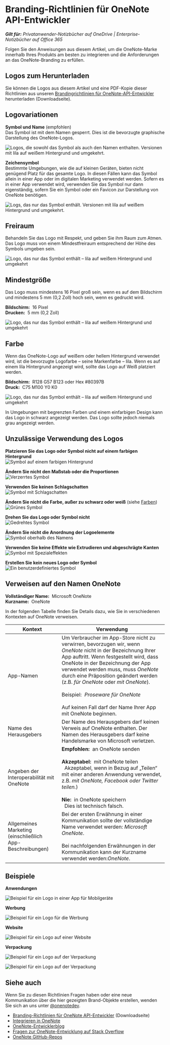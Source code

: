 # <a name="branding-guidelines-for-onenote-api-developers"></a>Branding-Richtlinien für OneNote API-Entwickler 
 
*__Gilt für:__ Privatanwender-Notizbücher auf OneDrive | Enterprise-Notizbücher auf Office 365*

Folgen Sie den Anweisungen aus diesem Artikel, um die OneNote-Marke innerhalb Ihres Produkts am besten zu integrieren und die Anforderungen an das OneNote-Branding zu erfüllen.

<a name="download-logos"></a>
## <a name="downloadable-logos"></a>Logos zum Herunterladen
Sie können die Logos aus diesem Artikel und eine PDF-Kopie dieser Richtlinien aus unseren [Brandingrichtlinien für OneNote-API-Entwickler](https://www.microsoft.com/download/details.aspx?id=42977) herunterladen (Downloadseite).

<a name="variations"></a>
## <a name="logo-variations"></a>Logovariationen

**Symbol und Name** (empfohlen)  
Das Symbol ist mit dem Namen gesperrt. Dies ist die bevorzugte graphische Darstellung des OneNote-Logos.

  ![Logos, die sowohl das Symbol als auch den Namen enthalten. Versionen mit lila auf weißem Hintergrund und umgekehrt.](images/OneNoteLogoBGs.png)

**Zeichensymbol**  
Bestimmte Umgebungen, wie die auf kleinen Geräten, bieten nicht genügend Platz für das gesamte Logo. In diesen Fällen kann das Symbol allein in einer App oder im digitalen Marketing verwendet werden. Sofern es in einer App verwendet wird, verwenden Sie das Symbol nur dann eigenständig, sofern Sie ein Symbol oder ein Favicon zur Darstellung von OneNote benötigen.

  ![Logs, das nur das Symbol enthält.  Versionen mit lila auf weißem Hintergrund und umgekehrt.](images/OneNoteLogoIcon.png)

<a name="spacing"></a>
## <a name="clear-space"></a>Freiraum 
Behandeln Sie das Logo mit Respekt, und geben Sie ihm Raum zum Atmen. Das Logo muss von einem Mindestfreiraum entsprechend der Höhe des Symbols umgeben sein.

  ![Logo, das nur das Symbol enthält – lila auf weißem Hintergrund und umgekehrt](images/OneNoteLogoClearSpace.png)


<a name="size"></a>
## <a name="minimum-size"></a>Mindestgröße 
Das Logo muss mindestens 16 Pixel groß sein, wenn es auf dem Bildschirm und mindestens 5 mm (0,2 Zoll) hoch sein, wenn es gedruckt wird.

**Bildschirm:**&nbsp;&nbsp;16 Pixel  
**Drucken:**&nbsp;&nbsp;5 mm (0,2 Zoll) 

  ![Logo, das nur das Symbol enthält – lila auf weißem Hintergrund und umgekehrt](images/OneNoteLogoMinSize.png)


<a name="color"></a>
## <a name="color"></a>Farbe
Wenn das OneNote-Logo auf weißem oder hellem Hintergrund verwendet wird, ist die bevorzugte Logofarbe – seine Markenfarbe – lila. Wenn es auf einem lila Hintergrund angezeigt wird, sollte das Logo auf Weiß platziert werden.

**Bildschirm:**&nbsp;&nbsp;R128 G57 B123 oder Hex #80397B  
**Druck:**&nbsp;&nbsp;C75 M100 Y0 K0 

  ![Logo, das nur das Symbol enthält – lila auf weißem Hintergrund und umgekehrt](images/OneNoteLogoBGs.png)
 
In Umgebungen mit begrenzten Farben und einem einfarbigen Design kann das Logo in schwarz angezeigt werden. Das Logo sollte jedoch niemals grau angezeigt werden.
<!--or white?-->

<a name="do-nots"></a>
## Unzulässige Verwendung des Logos

**Platzieren Sie das Logo oder Symbol nicht auf einem farbigen Hintergrund**  
![Symbol auf einem farbigen Hintergrund](images/OneNoteLogoDonts1.png)

**Ändern Sie nicht den Maßstab oder die Proportionen**    
![Verzerrtes Symbol](images/OneNoteLogoDonts2.png)

**Verwenden Sie keinen Schlagschatten**  
![Symbol mit Schlagschatten](images/OneNoteLogoDonts3.png)

**Ändern Sie nicht die Farbe, außer zu schwarz oder weiß** (siehe [Farben](#color))  
![Grünes Symbol](images/OneNoteLogoDonts4.png) 

**Drehen Sie das Logo oder Symbol nicht**   
![Gedrehtes Symbol](images/OneNoteLogoDonts5.png)

**Ändern Sie nicht die Anordnung der Logoelemente**  
![Symbol oberhalb des Namens](images/OneNoteLogoDonts6.png)

**Verwenden Sie keine Effekte wie Extrudieren und abgeschrägte Kanten**  
![Symbol mit Spezialeffekten](images/OneNoteLogoDonts7.png)

**Erstellen Sie kein neues Logo oder Symbol**  
![Ein benutzerdefiniertes Symbol](images/OneNoteLogoDonts8.png)
 
<a name="name"></a>
## <a name="referencing-the-onenote-name"></a>Verweisen auf den Namen OneNote

**Vollständiger Name:**&nbsp;&nbsp;Microsoft OneNote  
**Kurzname:**&nbsp;&nbsp;OneNote
 
In der folgenden Tabelle finden Sie Details dazu, wie Sie in verschiedenen Kontexten auf OneNote verweisen.

| Kontext | Verwendung |
|------|------|
| App-Namen | Um Verbraucher im App-Store nicht zu verwirren, bevorzugen wir, wenn *OneNote* nicht in der Bezeichnung Ihrer App auftritt. Wenn festgestellt wird, dass OneNote in der Bezeichnung der App verwendet werden muss, muss *OneNote* durch eine Präposition geändert werden (z.B. *für OneNote* oder *mit OneNote*).<br /><br />Beispiel:&nbsp;&nbsp;*Proseware für OneNote*<br /><br />Auf keinen Fall darf der Name Ihrer App mit OneNote beginnen.
| Name des Herausgebers | Der Name des Herausgebers darf keinen Verweis auf OneNote enthalten. Der Namen des Herausgebers darf keine Handelsmarke von Microsoft verletzen. |
| Angeben der Interoperabilität mit OneNote | **Empfohlen:**&nbsp;&nbsp;an OneNote senden<br /><br />**Akzeptabel:**&nbsp;&nbsp;mit OneNote teilen<br />&nbsp;&nbsp;Akzeptabel, wenn in Bezug auf „Teilen“ mit einer anderen Anwendung verwendet, z.B. *mit OneNote, Facebook oder Twitter teilen.*)<br /><br />**Nie:**&nbsp;&nbsp;in OneNote speichern<br />&nbsp;&nbsp;Dies ist technisch falsch. |
| Allgemeines Marketing (einschließlich App-Beschreibungen) | Bei der ersten Erwähnung in einer Kommunikation sollte der vollständige Name verwendet werden: *Microsoft OneNote*.<br /><br />Bei nachfolgenden Erwähnungen in der Kommunikation kann der Kurzname verwendet werden:*OneNote*.
 
<a name="examples"></a>
## <a name="examples"></a>Beispiele

**Anwendungen**

![Beispiel für ein Logo in einer App für Mobilgeräte](images/OneNoteUsageApps.png)


**Werbung**

![Beispiel für ein Logo für die Werbung](images/OneNoteUsageAdvertising.jpg)


**Website**

![Beispiel für ein Logo auf einer Website](images/OneNoteUsageWebsite.png)


**Verpackung**

![Beispiel für ein Logo auf der Verpackung](images/OneNoteUsagePackaging1.png)

![Beispiel für ein Logo auf der Verpackung](images/OneNoteUsagePackaging2.png)


## <a name="see-also"></a>Siehe auch
Wenn Sie zu diesen Richtlinien Fragen haben oder eine neue Kommunikation über die hier gezeigten Brand-Objekte erstellen, wenden Sie sich an uns unter [@onenotedev](http://twitter.com/onenotedev).

- [Branding-Richtlinien für OneNote API-Entwickler](https://www.microsoft.com/download/details.aspx?id=42977) (Downloadseite)
- [Integrieren in OneNote](integrate_with_onenote.md)
- [OneNote-Entwicklerblog](http://go.microsoft.com/fwlink/?LinkID=390183)
- [Fragen zur OneNote-Entwicklung auf Stack Overflow](http://go.microsoft.com/fwlink/?LinkID=390182)
- [OneNote GitHub-Repos](http://go.microsoft.com/fwlink/?LinkID=390178)  


